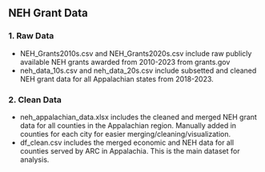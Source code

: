 ## NEH Grant Data 

### 1. Raw Data 

- NEH_Grants2010s.csv and NEH_Grants2020s.csv include raw publicly available NEH grants awarded from 2010-2023 from grants.gov  
- neh_data_10s.csv and neh_data_20s.csv include subsetted and cleaned NEH grant data for all Appalachian states from 2018-2023.  

### 2. Clean Data 
- neh_appalachian_data.xlsx includes the cleaned and merged NEH grant data for all counties in the Appalachian region. Manually added in counties for each city for easier merging/cleaning/visualization.  
- df_clean.csv includes the merged economic and NEH data for all counties served by ARC in Appalachia. This is the main dataset for analysis.  

 
